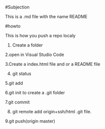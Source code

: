 #Subjection

This is a .md file with the name README

#howto

This is how you push a repo localy

1. Create a folder

2.open in Visual Studio Code

3.Create a index.html file and or a README file

4. git status

5.git add

6.git init to create a .git folder

7.git commit

8. git remote add origin+ssh/html .git file.

9.git push(origin master)
